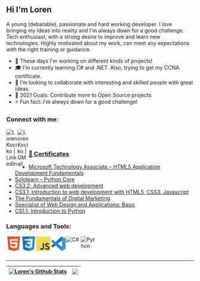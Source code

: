 ## Hi I'm Loren 

A young (debatable), passionate and hard working developer. I love bringing my ideas into reality and I'm always down for a good challenge. Tech enthusiast, with a strong desire to improve and learn new technologies. Highly motivated about my work, can meet any expectations with the right training or guidance.


- 🔭 These days I'm working on different kinds of projects!
- 🎓 I’m currently learning C# and .NET. Also, trying to get my CCNA certificate.
- 👯 I’m looking to collaborate with interesting and skilled people with great ideas.
- 🥅 2021 Goals: Contribute more to Open Source projects
- ⚡ Fun fact: I'm always down for a good challenge!



### Connect with me:


[<img align="left" alt="Loren Kociko | LinkedIn" width="30px" src="https://camo.githubusercontent.com/c8a9c5b414cd812ad6a97a46c29af67239ddaeae08c41724ff7d945fb4c047e5/68747470733a2f2f6564656e742e6769746875622e696f2f537570657254696e7949636f6e732f696d616765732f7376672f6c696e6b6564696e2e737667" />][linkedin]
<a href="mailto:lorenkociko@gmail.com"><img align="left" alt="Loren Kociko | GMail" width="30px" src="https://camo.githubusercontent.com/4a3dd8d10a27c272fd04b2ce8ed1a130606f95ea6a76b5e19ce8b642faa18c27/68747470733a2f2f6564656e742e6769746875622e696f2f537570657254696e7949636f6e732f696d616765732f7376672f676d61696c2e737667" />


  <br/>
  <br/>

  ### 📜 Certificates
  

- [Microsoft Technology Associate – HTML5 Application Development Fundamentals](https://lorenkociko.com/files/microstoftHTML5.pdf)
- [Sololearn – Python Core](https://www.sololearn.com/certificates/course/en/22026825/1073/landscape/png)
- [CS3.2: Advanced web development](https://mathesis.cup.gr/certificates/a5148e44c1fa4f6999fb67f19faf55e5?lang=en)
- [CS3.1: Introduction to web development with HTML5, CSS3, Javascript](https://mathesis.cup.gr/certificates/0427b1f64a7d474fa30b00100fa0018d?lang=en)
- [The Fundamentals of Digital Marketing](https://lorenkociko.com/files/googledg.pdf)
- [Specialist of Web Design and Applications: Basic](https://lorenkociko.com/files/TUV.pdf)
- [CS1.1: Introduction to Python](https://mathesis.cup.gr/certificates/9704cd08fcfa4bf5b3e119b5c6ed95da?lang=en)




  
  
### Languages and Tools:


  
[<img align="left" alt="HTML5" width="40px" src="https://raw.githubusercontent.com/devicons/devicon/master/icons/html5/html5-original.svg"/>][github]
[<img align="left" alt="CSS" width="40px" src="https://raw.githubusercontent.com/devicons/devicon/master/icons/css3/css3-original.svg"/>][github]
[<img align="left" alt="JavaScript" width="40px" src="https://github.com/devicons/devicon/blob/master/icons/javascript/javascript-original.svg"/>][github]
[<img align="left" alt="VS Code" src="https://raw.githubusercontent.com/devicons/devicon/2ae2a900d2f041da66e950e4d48052658d850630/icons/vscode/vscode-original.svg" width="40px"/>][github]
[<img align="left" alt="C#" width="40px" src="https://github.com/mariabarkouzou/Create-An-Awesome-README.md-File/blob/main/SVG%20Icons/Programming%20Languages%20SVG%20Icons/c%23.svg"/>][github]
[<img align="left" alt="Python" width="40px"  src="https://github.com/mariabarkouzou/Create-An-Awesome-README.md-File/blob/main/SVG%20Icons/Programming%20Languages%20SVG%20Icons/python.svg"/>][github]

     
<br/>
<br/>
<br/>
  
---


| <a href="https://github-readme-stats.vercel.app/api?username=LorenKociko&show_icons=true&theme=react&include_all_commits=true&count_private=true&hide_border=true"><img align="center" src="https://github-readme-stats.vercel.app/api?username=LorenKociko&show_icons=true&theme=react&include_all_commits=true&count_private=true&hide_border=true" alt="Loren's Github Stats" /></a> | <a href="https://github-readme-stats.vercel.app/api/top-langs/?username=LorenKociko&layout=compact&langs_count=7&theme=react&hide_border=true"><img align="center" src="https://github-readme-stats.vercel.app/api/top-langs/?username=LorenKociko&layout=compact&langs_count=7&theme=react&hide_border=true" /></a> |
| ------------- | ------------- |

  
[linkedin]: https://www.linkedin.com/in/loren-kociko/
[github]:  https://github.com/LorenKociko
